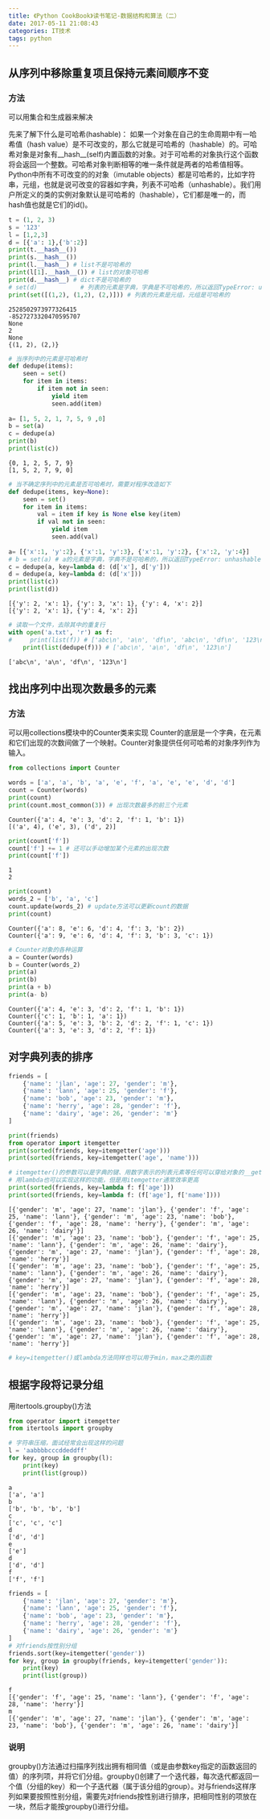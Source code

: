 ```yaml
---
title: 《Python CookBook》读书笔记-数据结构和算法（二）
date: 2017-05-11 21:08:43
categories: IT技术
tags: python
---
```

## 从序列中移除重复项且保持元素间顺序不变

### 方法
可以用集合和生成器来解决

先来了解下什么是可哈希(hashable)：
如果一个对象在自己的生命周期中有一哈希值（hash value）是不可改变的，那么它就是可哈希的（hashable）的。可哈希对象是对象有__hash__(self)内置函数的对象。对于可哈希的对象执行这个函数将会返回一个整数。可哈希对象判断相等的唯一条件就是两者的哈希值相等。Python中所有不可改变的的对象（imutable objects）都是可哈希的，比如字符串，元组，也就是说可改变的容器如字典，列表不可哈希（unhashable）。我们用户所定义的类的实例对象默认是可哈希的（hashable），它们都是唯一的，而hash值也就是它们的id()。


```python
t = (1, 2, 3)
s = '123'
l = [1,2,3]
d = [{'a': 1},{'b':2}]
print(t.__hash__())
print(s.__hash__())
print(l.__hash__) # list不是可哈希的
print(l[1].__hash__()) # list的对象可哈希
print(d.__hash__) # dict不是可哈希的
# set(d)            # 列表的元素是字典，字典是不可哈希的，所以返回TypeError: unhashable type: 'dict'
print(set([(1,2), (1,2), (2,)])) # 列表的元素是元组，元组是可哈希的
```

    2528502973977326415
    -8527273320470595707
    None
    2
    None
    {(1, 2), (2,)}



```python
# 当序列中的元素是可哈希时
def dedupe(items):
    seen = set()
    for item in items:
        if item not in seen:
            yield item
            seen.add(item)
            
a= [1, 5, 2, 1, 7, 5, 9 ,0]
b = set(a)
c = dedupe(a)
print(b)
print(list(c))
```

    {0, 1, 2, 5, 7, 9}
    [1, 5, 2, 7, 9, 0]



```python
# 当不确定序列中的元素是否可哈希时，需要对程序改造如下
def dedupe(items, key=None):
    seen = set()
    for item in items:
        val = item if key is None else key(item)
        if val not in seen:
            yield item
            seen.add(val)
            
a= [{'x':1, 'y':2}, {'x':1, 'y':3}, {'x':1, 'y':2}, {'x':2, 'y':4}]
# b = set(a) # a的元素是字典，字典不是可哈希的，所以返回TypeError: unhashable type: 'dict'
c = dedupe(a, key=lambda d: (d['x'], d['y']))
d = dedupe(a, key=lambda d: (d['x']))
print(list(c))
print(list(d))
```

    [{'y': 2, 'x': 1}, {'y': 3, 'x': 1}, {'y': 4, 'x': 2}]
    [{'y': 2, 'x': 1}, {'y': 4, 'x': 2}]



```python
# 读取一个文件，去除其中的重复行
with open('a.txt', 'r') as f:
#     print(list(f)) # ['abc\n', 'a\n', 'df\n', 'abc\n', 'df\n', '123\n']
    print(list(dedupe(f))) # ['abc\n', 'a\n', 'df\n', '123\n']
```

    ['abc\n', 'a\n', 'df\n', '123\n']


## 找出序列中出现次数最多的元素
### 方法
可以用collections模块中的Counter类来实现
Counter的底层是一个字典，在元素和它们出现的次数间做了一个映射。Counter对象提供任何可哈希的对象序列作为输入。


```python
from collections import Counter

words = ['a', 'a', 'b', 'a', 'e', 'f', 'a', 'e', 'e', 'd', 'd']
count = Counter(words)
print(count) 
print(count.most_common(3)) # 出现次数最多的前三个元素
```

    Counter({'a': 4, 'e': 3, 'd': 2, 'f': 1, 'b': 1})
    [('a', 4), ('e', 3), ('d', 2)]



```python
print(count['f'])
count['f'] += 1 # 还可以手动增加某个元素的出现次数
print(count['f'])
```

    1
    2



```python
print(count)
words_2 = ['b', 'a', 'c']
count.update(words_2) # update方法可以更新count的数据
print(count)
```

    Counter({'a': 8, 'e': 6, 'd': 4, 'f': 3, 'b': 2})
    Counter({'a': 9, 'e': 6, 'd': 4, 'f': 3, 'b': 3, 'c': 1})



```python
# Counter对象的各种运算
a = Counter(words)
b = Counter(words_2)
print(a)
print(b)
print(a + b)
print(a- b)
```

    Counter({'a': 4, 'e': 3, 'd': 2, 'f': 1, 'b': 1})
    Counter({'c': 1, 'b': 1, 'a': 1})
    Counter({'a': 5, 'e': 3, 'b': 2, 'd': 2, 'f': 1, 'c': 1})
    Counter({'a': 3, 'e': 3, 'd': 2, 'f': 1})


## 对字典列表的排序



```python
friends = [
    {'name': 'jlan', 'age': 27, 'gender': 'm'},
    {'name': 'lann', 'age': 25, 'gender': 'f'},
    {'name': 'bob', 'age': 23, 'gender': 'm'},
    {'name': 'herry', 'age': 28, 'gender': 'f'},
    {'name': 'dairy', 'age': 26, 'gender': 'm'}
]

print(friends)
from operator import itemgetter
print(sorted(friends, key=itemgetter('age')))
print(sorted(friends, key=itemgetter('age', 'name')))

# itemgetter()的参数可以是字典的键、用数字表示的列表元素等任何可以穿给对象的__getitem__()方法的值。
# 用lambda也可以实现这样的功能，但是用itemgetter通常效率更高
print(sorted(friends, key=lambda f: f['age']))
print(sorted(friends, key=lambda f: (f['age'], f['name'])))
```

    [{'gender': 'm', 'age': 27, 'name': 'jlan'}, {'gender': 'f', 'age': 25, 'name': 'lann'}, {'gender': 'm', 'age': 23, 'name': 'bob'}, {'gender': 'f', 'age': 28, 'name': 'herry'}, {'gender': 'm', 'age': 26, 'name': 'dairy'}]
    [{'gender': 'm', 'age': 23, 'name': 'bob'}, {'gender': 'f', 'age': 25, 'name': 'lann'}, {'gender': 'm', 'age': 26, 'name': 'dairy'}, {'gender': 'm', 'age': 27, 'name': 'jlan'}, {'gender': 'f', 'age': 28, 'name': 'herry'}]
    [{'gender': 'm', 'age': 23, 'name': 'bob'}, {'gender': 'f', 'age': 25, 'name': 'lann'}, {'gender': 'm', 'age': 26, 'name': 'dairy'}, {'gender': 'm', 'age': 27, 'name': 'jlan'}, {'gender': 'f', 'age': 28, 'name': 'herry'}]
    [{'gender': 'm', 'age': 23, 'name': 'bob'}, {'gender': 'f', 'age': 25, 'name': 'lann'}, {'gender': 'm', 'age': 26, 'name': 'dairy'}, {'gender': 'm', 'age': 27, 'name': 'jlan'}, {'gender': 'f', 'age': 28, 'name': 'herry'}]
    [{'gender': 'm', 'age': 23, 'name': 'bob'}, {'gender': 'f', 'age': 25, 'name': 'lann'}, {'gender': 'm', 'age': 26, 'name': 'dairy'}, {'gender': 'm', 'age': 27, 'name': 'jlan'}, {'gender': 'f', 'age': 28, 'name': 'herry'}]



```python
# key=itemgetter()或lambda方法同样也可以用于min，max之类的函数
```

## 根据字段将记录分组
用itertools.groupby()方法


```python
from operator import itemgetter
from itertools import groupby

# 字符串压缩，面试经常会出现这样的问题
l = 'aabbbbcccddeddff'
for key, group in groupby(l):
    print(key)
    print(list(group))
```

    a
    ['a', 'a']
    b
    ['b', 'b', 'b', 'b']
    c
    ['c', 'c', 'c']
    d
    ['d', 'd']
    e
    ['e']
    d
    ['d', 'd']
    f
    ['f', 'f']



```python
friends = [
    {'name': 'jlan', 'age': 27, 'gender': 'm'},
    {'name': 'lann', 'age': 25, 'gender': 'f'},
    {'name': 'bob', 'age': 23, 'gender': 'm'},
    {'name': 'herry', 'age': 28, 'gender': 'f'},
    {'name': 'dairy', 'age': 26, 'gender': 'm'}
]
# 对friends按性别分组
friends.sort(key=itemgetter('gender'))
for key, group in groupby(friends, key=itemgetter('gender')):
    print(key)
    print(list(group))
```

    f
    [{'gender': 'f', 'age': 25, 'name': 'lann'}, {'gender': 'f', 'age': 28, 'name': 'herry'}]
    m
    [{'gender': 'm', 'age': 27, 'name': 'jlan'}, {'gender': 'm', 'age': 23, 'name': 'bob'}, {'gender': 'm', 'age': 26, 'name': 'dairy'}]


### 说明
groupby()方法通过扫描序列找出拥有相同值（或是由参数key指定的函数返回的值）的序列项，并将它们分组。groupby()创建了一个迭代器，每次迭代都返回一个值（分组的key）和一个子迭代器（属于该分组的group）。对与friends这样序列如果要按照性别分组，需要先对friends按性别进行排序，把相同性别的项放在一块，然后才能按groupby()进行分组。
